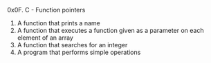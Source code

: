 0x0F. C - Function pointers
1. A function that prints a name
2. A function that executes a function given as a parameter on each element of an array
3. A function that searches for an integer
4. A program that performs simple operations
